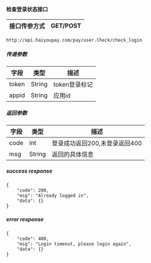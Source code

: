 #### 检查登录状态接口
|接口传参方式|GET/POST|
|-|-|

```
http://api.haiyoupay.com/pay/user.Check/check_login
```

##### 传递参数
|字段|类型|描述|
|-|-|-|
|token|String|token登录标记|
|appid|String|应用id|

##### 返回参数
|字段|类型|描述|
|-|-|-|
|code|int|登录成功返回200,未登录返回400|
|msg|String|返回的具体信息|

##### success response
```
{
    "code": 200,
    "msg": "Already logged in",
    "data": {}
}
```

##### error response
```
{
    "code": 400,
    "msg": "Login timeout, please login again",
    "data": {}
}
```



